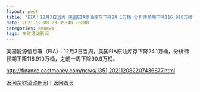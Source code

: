 ```yaml
---
layout: post
title: "EIA：12月3日当周 美国EIA原油库存下降24.1万桶 分析师预期下降116.910万桶"
date: 2021-12-08 23:35:40 +0800
categories: emnews
tags: 东财滚动新闻
---
```


美国能源信息署（EIA）：12月3日当周，美国EIA原油库存下降24.1万桶，分析师预期下降116.910万桶，之前一周下降90.9万桶。

<http://finance.eastmoney.com/news/1351,202112082207436877.html>

[返回东财滚动新闻](//finews.withounder.com/emnews/)｜[返回首页](//finews.withounder.com/)